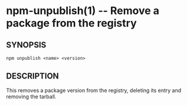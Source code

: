 npm-unpublish(1) -- Remove a package from the registry
======================================================

## SYNOPSIS

    npm unpublish <name> <version>

## DESCRIPTION

This removes a package version from the registry, deleting its
entry and removing the tarball.
